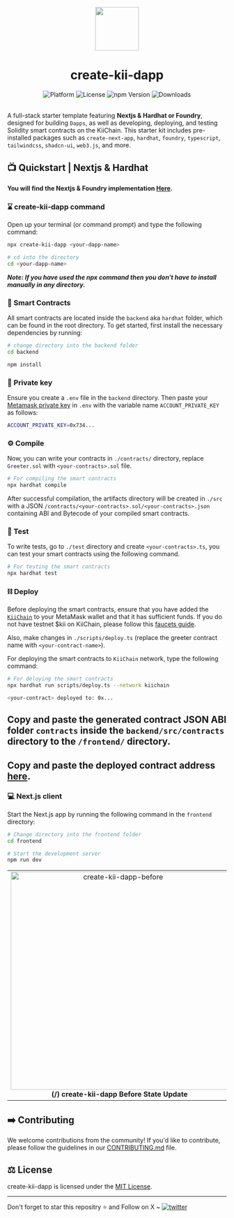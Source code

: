 <p align="center">
    <img align="center" src="https://i.ibb.co/zbFTJSX/kii.webp" width="100"></img>
</p>

<h1 align="center">create-kii-dapp</h1>

<div align="center">
    <img src="https://img.shields.io/badge/platform-KiiChain-purple.svg?style=flat-square" alt="Platform">
    <img src="https://img.shields.io/github/license/asharibali/create-kii-dapp-hardhat?color=purple&style=flat-square " alt="License">
    <img src="https://img.shields.io/npm/v/create-kii-dapp?color=purple" alt="npm Version">
    <img src="https://img.shields.io/npm/dm/create-kii-dapp?color=purple" alt="Downloads">
</div><br>

A full-stack starter template featuring **Nextjs & Hardhat or Foundry**, designed for building `Dapps`, as well as developing, deploying, and testing Solidity smart contracts on the KiiChain. This starter kit includes pre-installed packages such as `create-next-app`, `hardhat`, `foundry`, `typescript`, `tailwindcss`, `shadcn-ui`, `web3.js`,  and more.

## 📺 Quickstart | Nextjs & Hardhat

**You will find the Nextjs & Foundry implementation [Here](https://github.com/AsharibAli/create-kii-dapp-foundry).**

<div align="center">
</div>

### ⌛️ create-kii-dapp command

Open up your terminal (or command prompt) and type the following command:

```sh
npx create-kii-dapp <your-dapp-name>

# cd into the directory
cd <your-dapp-name>
```

***Note: If you have used the npx command then you don't have to install manually in any directory.***

### 📜 Smart Contracts

All smart contracts are located inside the `backend` aka `hardhat` folder, which can be found in the root directory. To get started, first install the necessary dependencies by running:

```sh
# change directory into the backend folder
cd backend

npm install
```

### 🔑 Private key

Ensure you create a `.env` file in the `backend` directory. Then paste your [Metamask private key](https://metamask.zendesk.com/hc/en-us/articles/360015289632-How-to-export-an-account-s-private-key) in `.env` with the variable name `ACCOUNT_PRIVATE_KEY` as follows:

```sh
ACCOUNT_PRIVATE_KEY=0x734...
```

### ⚙️ Compile

Now, you can write your contracts in `./contracts/` directory, replace `Greeter.sol` with `<your-contracts>.sol` file.

```sh
# For compiling the smart contracts
npx hardhat compile
```

After successful compilation, the artifacts directory will be created in `./src` with a JSON `/contracts/<your-contracts>.sol/<your-contracts>.json` containing ABI and Bytecode of your compiled smart contracts.

### 🧪 Test

To write tests, go to `./test` directory and create `<your-contracts>.ts`, you can test your smart contracts using the following command.

```sh
# For testing the smart contracts
npx hardhat test
```


### ⛓️ Deploy

Before deploying the smart contracts, ensure that you have added the [`KiiChain`](https://docs.kiiglobal.io/docsgetting-started) to your MetaMask wallet and that it has sufficient funds. If you do not have testnet $kii on KiiChain, please follow this [faucets guide](https://app.kiichain.io/wallet/accounts).

Also, make changes in `./scripts/deploy.ts` (replace the greeter contract name with `<your-contract-name>`).

For deploying the smart contracts to `KiiChain` network, type the following command:

```sh
# For deloying the smart contracts
npx hardhat run scripts/deploy.ts --network kiichain
```

```sh
<your-contract> deployed to: 0x...
```

## **Copy and paste the generated contract JSON ABI folder `contracts` inside the `backend/src/contracts` directory to the `/frontend/` directory.**

## **Copy and paste the deployed contract address [here](https://github.com/AsharibAli/create-kii-dapp-hardhat/blob/frontend/app/page.tsx#L37).**

### 💻 Next.js client

Start the Next.js app by running the following command in the `frontend` directory:

```sh
# Change directory into the frontend folder 
cd frontend

# Start the development server
npm run dev
```

<table align="center">
  <tr>
    <td align="center">
      <img src="https://i.ibb.co/Lx35wHy/before-state-update.png" alt="create-kii-dapp-before" width="500"/>
      <b>(/) create-kii-dapp Before State Update</b>
    </td>
    <td align="center">
      <img src="https://i.ibb.co/HD2DFQr/after-state-update.png" alt="create-kii-dapp-after" width="500"/>
      <b>(/) create-kii-dapp After State Update</b>
    </td>
  </tr>
</table>

## ➡️ Contributing

We welcome contributions from the community! If you'd like to contribute, please follow the guidelines in our [CONTRIBUTING.md](https://github.com/AsharibAli/create-kii-dapp-hardhat/blob/main/CONTRIBUTING.md) file.


## ⚖️ License

create-kii-dapp is licensed under the [MIT License](https://github.com/AsharibAli/create-kii-dapp-hardhat/blob/main/LICENSE.md).

<hr>
Don't forget to star this repositry ⭐️ and Follow on X ~ <a href="https://twitter.com/0xAsharib" target="_blank"><img src="https://img.shields.io/twitter/follow/0xAsharib?style=social" alt="twitter" /></a>
